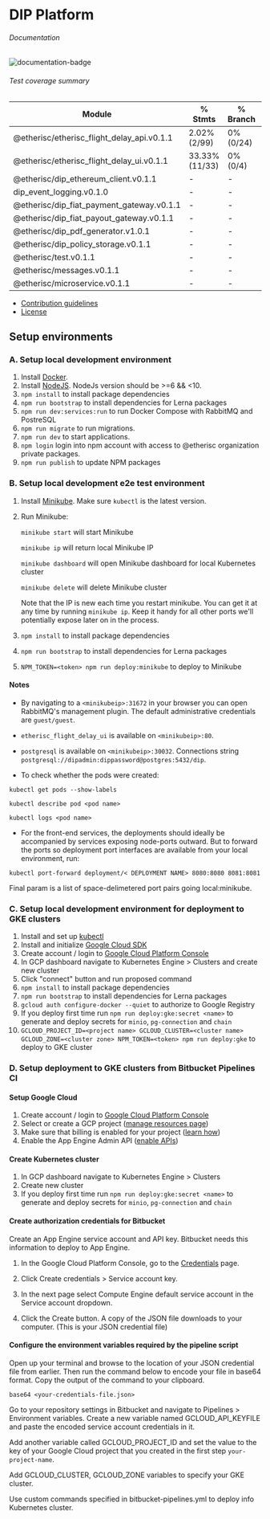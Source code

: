 # DIP Platform

###### Documentation
![documentation-badge](https://img.shields.io/badge/Documentation-58.51%25%20%2879%2F135%29-yellow.svg)

###### Test coverage summary

Module         | % Stmts       | % Branch      | % Funcs       | % Lines
-------------- | --------------| --------------| --------------| --------------
@etherisc/etherisc_flight_delay_api.v0.1.1 | 2.02% (2/99) | 0% (0/24) | 3.23% (1/31) | 2.33% (2/86)
@etherisc/etherisc_flight_delay_ui.v0.1.1 | 33.33% (11/33) | 0% (0/4) | 28.57% (4/14) | 39.29% (11/28)
@etherisc/dip_ethereum_client.v0.1.1 | - | - | - | -
dip_event_logging.v0.1.0 | - | - | - | -
@etherisc/dip_fiat_payment_gateway.v0.1.1 | - | - | - | -
@etherisc/dip_fiat_payout_gateway.v0.1.1 | - | - | - | -
@etherisc/dip_pdf_generator.v1.0.1 | - | - | - | -
@etherisc/dip_policy_storage.v0.1.1 | - | - | - | -
@etherisc/test.v0.1.1 | - | - | - | -
@etherisc/messages.v0.1.1 | - | - | - | -
@etherisc/microservice.v0.1.1 | - | - | - | -
[endOfCoverageTable]: #



* [Contribution guidelines](CONTRIBUTION.md)
* [License](LICENSE)

## Setup environments

### A. Setup local development environment
1. Install [Docker](https://docs.docker.com/install/#supported-platforms).
2. Install [NodeJS](https://nodejs.org/en/). NodeJs version should be >=6 && <10.
3. `npm install` to install package dependencies
4. `npm run bootstrap` to install dependencies for Lerna packages
5. `npm run dev:services:run` to run Docker Compose with RabbitMQ and PostreSQL
6. `npm run migrate` to run migrations.
7. `npm run dev` to start applications.
8. `npm login` login into npm account with access to @etherisc organization private packages.
9. `npm run publish` to update NPM packages

### B. Setup local development e2e test environment
1. Install [Minikube](https://kubernetes.io/docs/tasks/tools/install-minikube/). Make sure `kubectl` is the latest version.
2. Run Minikube:

    `minikube start` will start Minikube
    
    `minikube ip` will return local Minikube IP
    
    `minikube dashboard` will open Minikube dashboard for local Kubernetes cluster
    
    `minikube delete` will delete Minikube cluster

    Note that the IP is new each time you restart minikube. You can get it at any time by running `minikube ip`.
    Keep it handy for all other ports we'll potentially expose later on in the process.
3. `npm install` to install package dependencies

4. `npm run bootstrap` to install dependencies for Lerna packages

5. `NPM_TOKEN=<token> npm run deploy:minikube` to deploy to Minikube

#### Notes
- By navigating to a `<minikubeip>:31672` in your browser you can open RabbitMQ's management plugin. The default administrative credentials are `guest/guest`.

- `etherisc_flight_delay_ui` is available on `<minikubeip>:80`.

- `postgresql` is available on `<minikubeip>:30032`. Connections string `postgresql://dipadmin:dippassword@postgres:5432/dip`.

- To check whether the pods were created:

`kubectl get pods --show-labels`

`kubectl describe pod <pod name>`

`kubectl logs <pod name>`

- For the front-end services, the deployments should ideally be accompanied by services exposing node-ports outward. 
But to forward the ports so deployment port interfaces are available from your local environment, run:

`kubectl port-forward deployment/< DEPLOYMENT NAME> 8080:8080 8081:8081`

Final param is a list of space-delimetered port pairs going local:minikube.
    
    
### C. Setup local development environment for deployment to GKE clusters
1. Install and set up [kubectl](https://kubernetes.io/docs/tasks/tools/install-kubectl/)
2. Install and initialize [Google Cloud SDK](https://cloud.google.com/sdk/docs/quickstarts)
3. Create account / login to [Google Cloud Platform Console](https://console.cloud.google.com)
4. In GCP dashboard navigate to Kubernetes Engine > Clusters and create new cluster
5. Click "connect" button and run proposed command
6. `npm install` to install package dependencies
7. `npm run bootstrap` to install dependencies for Lerna packages
8. `gcloud auth configure-docker --quiet` to authorize to Google Registry
9. If you deploy first time run `npm run deploy:gke:secret <name>` to generate and deploy secrets for `minio`, `pg-connection` and `chain`
10. `GCLOUD_PROJECT_ID=<project name> GCLOUD_CLUSTER=<cluster name> GCLOUD_ZONE=<cluster zone> NPM_TOKEN=<token> npm run deploy:gke` to deploy to GKE cluster

### D. Setup deployment to GKE clusters from Bitbucket Pipelines CI

#### Setup Google Cloud
1. Create account / login to [Google Cloud Platform Console](https://console.cloud.google.com)
2. Select or create a GCP project ([manage resources page](https://console.cloud.google.com/cloud-resource-manager))
3. Make sure that billing is enabled for your project ([learn how](https://cloud.google.com/billing/docs/how-to/modify-project))
4. Enable the App Engine Admin API ([enable APIs](https://console.cloud.google.com/flows/enableapi?apiid=appengine))

#### Create Kubernetes cluster
1. In GCP dashboard navigate to Kubernetes Engine > Clusters
2. Create new cluster
3. If you deploy first time run `npm run deploy:gke:secret <name>` to generate and deploy secrets for `minio`, `pg-connection` and `chain`

#### Create authorization credentials for Bitbucket
Create an App Engine service account and API key. Bitbucket needs this information to deploy to App Engine.

1. In the Google Cloud Platform Console, go to the [Credentials](https://console.cloud.google.com/apis/credentials) page.

2. Click Create credentials > Service account key.

3. In the next page select Compute Engine default service account in the Service account dropdown.

4. Click the Create button. A copy of the JSON file downloads to your computer. (This is your JSON credential file)

#### Configure the environment variables required by the pipeline script
Open up your terminal and browse to the location of your JSON credential file from earlier. Then run the command below to encode your file in base64 format. Copy the output of the command to your clipboard.

`base64 <your-credentials-file.json>`

Go to your repository settings in Bitbucket and navigate to Pipelines > Environment variables. Create a new variable named GCLOUD_API_KEYFILE and paste the encoded service account credentials in it.

Add another variable called GCLOUD_PROJECT_ID and set the value to the key of your Google Cloud project that you created in the first step `your-project-name`.

Add GCLOUD_CLUSTER, GCLOUD_ZONE variables to specify your GKE cluster.

Use custom commands specified in bitbucket-pipelines.yml to deploy info Kubernetes cluster.
